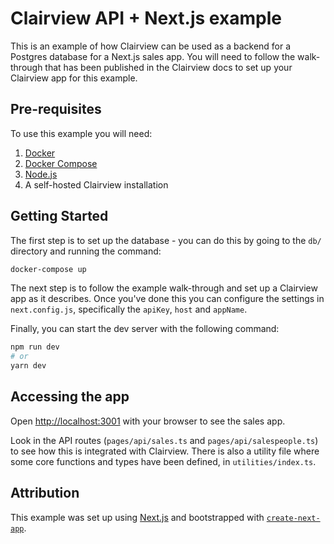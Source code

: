# Clairview API + Next.js example

This is an example of how Clairview can be used as a backend for a Postgres database for a Next.js sales app. You will 
need to follow the walk-through that has been published in the Clairview docs to set up your Clairview app for this example.

## Pre-requisites

To use this example you will need:
1. [Docker](https://www.docker.com/)
2. [Docker Compose](https://docs.docker.com/compose/) 
3. [Node.js](https://nodejs.org/en/)
4. A self-hosted Clairview installation

## Getting Started

The first step is to set up the database - you can do this by going to the `db/` directory and running the command:

```bash
docker-compose up
```

The next step is to follow the example walk-through and set up a Clairview app as it describes. Once you've done
this you can configure the settings in `next.config.js`, specifically the `apiKey`, `host` and `appName`.

Finally, you can start the dev server with the following command:

```bash
npm run dev
# or
yarn dev
```

## Accessing the app

Open [http://localhost:3001](http://localhost:3001) with your browser to see the sales app.

Look in the API routes (`pages/api/sales.ts` and `pages/api/salespeople.ts`) to see how this is integrated with Clairview.
There is also a utility file where some core functions and types have been defined, in `utilities/index.ts`.

## Attribution
This example was set up using [Next.js](https://nextjs.org/) and bootstrapped with [`create-next-app`](https://github.com/vercel/next.js/tree/canary/packages/create-next-app).
